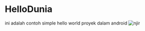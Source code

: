# HelloDunia
ini adalah contoh simple hello world proyek dalam android
![njir](https://cloud.githubusercontent.com/assets/11611519/13696165/6a051d2c-e719-11e5-8694-5a308ae96ecb.jpg)
